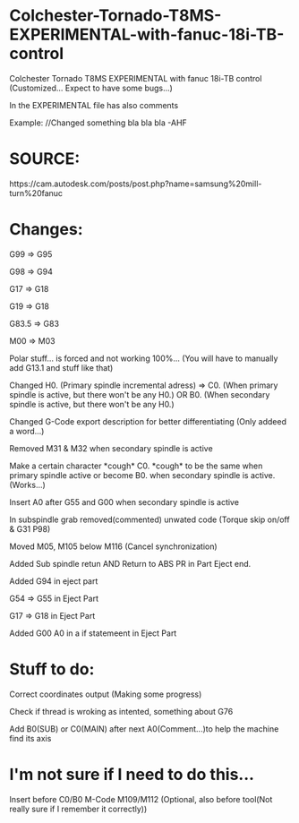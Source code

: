 # Colchester-Tornado-T8MS-EXPERIMENTAL-with-fanuc-18i-TB-control

<p>Colchester Tornado T8MS EXPERIMENTAL with fanuc 18i-TB control (Customized... Expect to have some bugs...)<p>
<p>In the EXPERIMENTAL file has also comments<p>
<p>Example: //Changed something bla bla bla -AHF<p>

# SOURCE:
<p>https://cam.autodesk.com/posts/post.php?name=samsung%20mill-turn%20fanuc</p>

# Changes:
<p>G99 => G95</p>
<p>G98 => G94</p>
<p>G17 => G18</p>
<p>G19 => G18<p>
<p>G83.5 => G83</p>
<p>M00 => M03<p>
<p>Polar stuff... is forced and not working 100%... (You will have to manually add G13.1 and stuff like that)</p>
<p>Changed H0. (Primary spindle incremental adress) => C0. (When primary spindle is active, but there won't be any H0.) OR B0. (When secondary spindle is active, but there won't be any H0.)</p>
<p>Changed G-Code export description for better differentiating (Only addeed a word...)</p>
<p>Removed M31 & M32 when secondary spindle is active<p>
<p>Make a certain character *cough* C0. *cough* to be the same when primary spindle active or become B0. when secondary spindle is active. (Works...)</p>
<p>Insert A0 after G55 and G00 when secondary spindle is active<p>
<p>In subspindle grab removed(commented) unwated code (Torque skip on/off & G31 P98)<p>
<p>Moved M05, M105 below M116 (Cancel synchronization)<p>
<p>Added Sub spindle retun AND Return to ABS PR in Part Eject end.<p>
<p>Added G94 in eject part<p>
<p>G54 => G55 in Eject Part<p>
<P>G17 => G18 in Eject Part<p>
<p>Added G00 A0 in a if statemeent in Eject Part<p>
    
# Stuff to do:    
<p>Correct coordinates output (Making some progress)<p>
<p>Check if thread is wroking as intented, something about G76<p>
<p>Add B0(SUB) or C0(MAIN) after next A0(Comment...)to help the machine find its axis<p>
    
# I'm not sure if I need to do this...
<p>Insert before C0/B0 M-Code M109/M112 (Optional, also before tool(Not really sure if I remember it correctly))</p>
